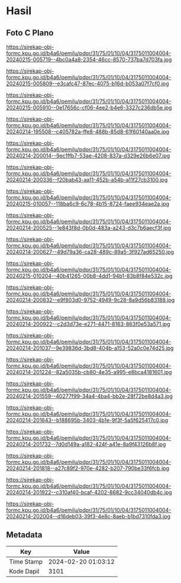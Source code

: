 # Hasil

## Foto C Plano

https://sirekap-obj-formc.kpu.go.id/b4a6/pemilu/pdpr/31/75/01/10/04/3175011004004-20240215-005719--4bc0a4a8-2354-46cc-8570-737ba7d703fa.jpg

https://sirekap-obj-formc.kpu.go.id/b4a6/pemilu/pdpr/31/75/01/10/04/3175011004004-20240215-005809--e3cafc47-87ec-4075-b16d-b053a07f7cf0.jpg

https://sirekap-obj-formc.kpu.go.id/b4a6/pemilu/pdpr/31/75/01/10/04/3175011004004-20240215-005910--0e17656c-cf06-4ee2-b4e6-3327c236db5e.jpg

https://sirekap-obj-formc.kpu.go.id/b4a6/pemilu/pdpr/31/75/01/10/04/3175011004004-20240214-195508--c405782a-ffe8-488b-85d8-61f60140aa0e.jpg

https://sirekap-obj-formc.kpu.go.id/b4a6/pemilu/pdpr/31/75/01/10/04/3175011004004-20240214-200014--9ec1ffb7-53ae-4208-837a-d329e26b6e07.jpg

https://sirekap-obj-formc.kpu.go.id/b4a6/pemilu/pdpr/31/75/01/10/04/3175011004004-20240214-200336--f20bab43-aa11-452b-a54b-a11f27cb3100.jpg

https://sirekap-obj-formc.kpu.go.id/b4a6/pemilu/pdpr/31/75/01/10/04/3175011004004-20240215-010057--118ba6c9-6c78-4b15-8724-faee934eae2a.jpg

https://sirekap-obj-formc.kpu.go.id/b4a6/pemilu/pdpr/31/75/01/10/04/3175011004004-20240214-200525--1e843f8d-0b0d-483a-a243-d3c7b6aecf3f.jpg

https://sirekap-obj-formc.kpu.go.id/b4a6/pemilu/pdpr/31/75/01/10/04/3175011004004-20240214-200627--49d79a36-ca28-489c-89a5-3f927ad65250.jpg

https://sirekap-obj-formc.kpu.go.id/b4a6/pemilu/pdpr/31/75/01/10/04/3175011004004-20240215-010204--40b41265-00b8-4dd1-94b1-83b8f84e532c.jpg

https://sirekap-obj-formc.kpu.go.id/b4a6/pemilu/pdpr/31/75/01/10/04/3175011004004-20240214-200832--e9f803d0-9752-4949-9c28-8a9d56b83188.jpg

https://sirekap-obj-formc.kpu.go.id/b4a6/pemilu/pdpr/31/75/01/10/04/3175011004004-20240214-200922--c2d3d73e-e271-4471-8163-863f0e53a571.jpg

https://sirekap-obj-formc.kpu.go.id/b4a6/pemilu/pdpr/31/75/01/10/04/3175011004004-20240214-201037--9e39836d-3bd8-404b-a153-52a0c0e74d25.jpg

https://sirekap-obj-formc.kpu.go.id/b4a6/pemilu/pdpr/31/75/01/10/04/3175011004004-20240214-201224--82a5035b-cb80-4e35-a995-e8bca4181601.jpg

https://sirekap-obj-formc.kpu.go.id/b4a6/pemilu/pdpr/31/75/01/10/04/3175011004004-20240214-201559--40277f99-34a4-4ba4-bb2e-28f72be8d4a3.jpg

https://sirekap-obj-formc.kpu.go.id/b4a6/pemilu/pdpr/31/75/01/10/04/3175011004004-20240214-201643--b188695b-3403-4b1e-9f3f-5a5f625417c0.jpg

https://sirekap-obj-formc.kpu.go.id/b4a6/pemilu/pdpr/31/75/01/10/04/3175011004004-20240214-201732--7d0d149a-a182-424f-a41e-8a9f43126b8f.jpg

https://sirekap-obj-formc.kpu.go.id/b4a6/pemilu/pdpr/31/75/01/10/04/3175011004004-20240214-201818--a27c89f2-970e-4282-b207-790be33f6fcb.jpg

https://sirekap-obj-formc.kpu.go.id/b4a6/pemilu/pdpr/31/75/01/10/04/3175011004004-20240214-201922--c310af40-bcaf-4202-8682-9cc34040db4c.jpg

https://sirekap-obj-formc.kpu.go.id/b4a6/pemilu/pdpr/31/75/01/10/04/3175011004004-20240214-202004--d16deb03-39f3-4e8c-8aeb-b1bd7310fda3.jpg


## Metadata

| Key        | Value               |
| ---------- | ------------------- |
| Time Stamp | 2024-02-20 01:03:12 |
| Kode Dapil | 3101                |



